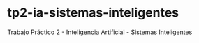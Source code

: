 # tp2-ia-sistemas-inteligentes
Trabajo Práctico 2 - Inteligencia Artificial - Sistemas Inteligentes
